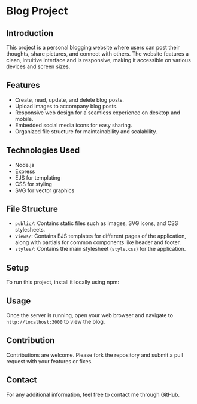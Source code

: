 # Blog Project

## Introduction

This project is a personal blogging website where users can post their thoughts, share pictures, and connect with others. The website features a clean, intuitive interface and is responsive, making it accessible on various devices and screen sizes.

## Features

- Create, read, update, and delete blog posts.
- Upload images to accompany blog posts.
- Responsive web design for a seamless experience on desktop and mobile.
- Embedded social media icons for easy sharing.
- Organized file structure for maintainability and scalability.

## Technologies Used

- Node.js
- Express
- EJS for templating
- CSS for styling
- SVG for vector graphics

## File Structure

- `public/`: Contains static files such as images, SVG icons, and CSS stylesheets.
- `views/`: Contains EJS templates for different pages of the application, along with partials for common components like header and footer.
- `styles/`: Contains the main stylesheet (`style.css`) for the application.

## Setup

To run this project, install it locally using npm:

## Usage

Once the server is running, open your web browser and navigate to `http://localhost:3000` to view the blog.

## Contribution

Contributions are welcome. Please fork the repository and submit a pull request with your features or fixes.

## Contact
For any additional information, feel free to contact me through GitHub.

